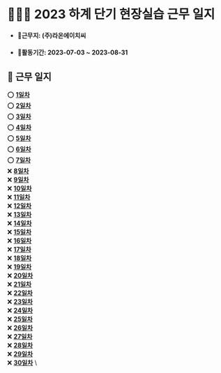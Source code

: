 # 👨🏻‍💼 2023 하계 단기 현장실습 근무 일지
- #### 🏬근무지: (주)라온에이치씨
- #### 📅활동기간: 2023-07-03 ~ 2023-08-31
## 📒 근무 일지
⭕ **[1일차](./diary/0703.md)** \
⭕ **[2일차](./diary/0704.md)** \
⭕ **[3일차](./diary/0705.md)** \
⭕ **[4일차](./diary/0706.md)** \
⭕ **[5일차](./diary/0707.md)** \
⭕ **[6일차](./diary/0710.md)** \
⭕ **[7일차](./diary/0711.md)** \
❌ **[8일차]()** \
❌ **[9일차]()** \
❌ **[10일차]()** \
❌ **[11일차]()** \
❌ **[12일차]()** \
❌ **[13일차]()** \
❌ **[14일차]()** \
❌ **[15일차]()** \
❌ **[16일차]()** \
❌ **[17일차]()** \
❌ **[18일차]()** \
❌ **[19일차]()** \
❌ **[20일차]()** \
❌ **[21일차]()** \
❌ **[22일차]()** \
❌ **[23일차]()** \
❌ **[24일차]()** \
❌ **[25일차]()** \
❌ **[26일차]()** \
❌ **[27일차]()** \
❌ **[28일차]()** \
❌ **[29일차]()** \
❌ **[30일차]()** \